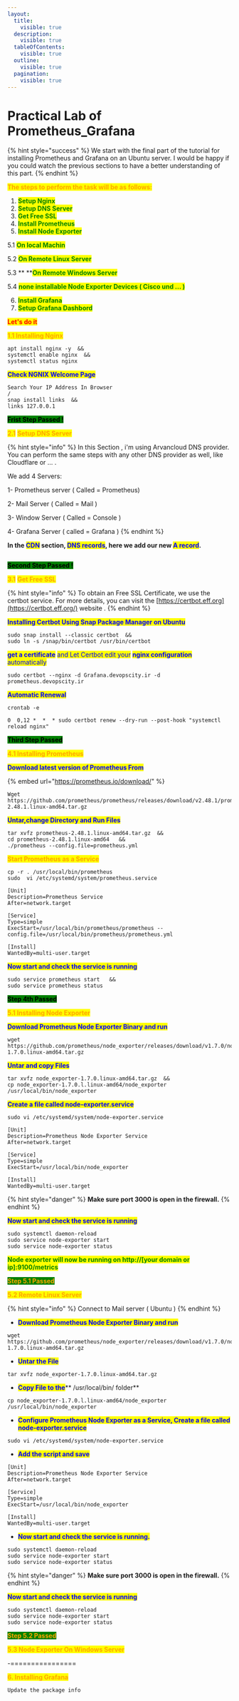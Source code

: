 ```yaml
---
layout:
  title:
    visible: true
  description:
    visible: true
  tableOfContents:
    visible: true
  outline:
    visible: true
  pagination:
    visible: true
---
```


# Practical Lab of Prometheus\_Grafana



{% hint style="success" %}
We start with the final part of the tutorial for installing Prometheus and Grafana on an Ubuntu server. I would be happy if you could watch the previous sections to have a better understanding of this part.
{% endhint %}







<mark style="color:orange;">**The steps to perform the task will be as follows:**</mark>



1. <mark style="color:green;">**Setup Nginx**</mark>
2. <mark style="color:green;">**Setup DNS Server**</mark>
3. <mark style="color:green;">**Get Free SSL**</mark>
4. <mark style="color:green;">**Install Prometheus**</mark>
5. <mark style="color:green;">**Install Node Exporter**</mark>

&#x20;     5.1 <mark style="color:green;">**On local Machin**</mark>

&#x20;     5.2  <mark style="color:green;">**On Remote Linux Server**</mark>

&#x20;     5.3 ** **<mark style="color:green;">**On Remote Windows Server**</mark>

&#x20;     5.4 <mark style="color:green;">**none installable Node Exporter Devices ( Cisco und ... )**</mark>

6. <mark style="color:green;">**Install Grafana**</mark>
7. <mark style="color:green;">**Setup Grafana Dashbord**</mark>



&#x20;                                                                                <mark style="color:red;">**Let's do it**</mark>





<mark style="color:orange;">**1.1 Installing Nginx**</mark>

```
apt install nginx -y  &&  
systemctl enable nginx  && 
systemctl status nginx
```

<mark style="color:blue;">**Check NGNIX Welcome Page**</mark>

```
Search Your IP Address In Browser
/
snap install links  && 
links 127.0.0.1 
```

<mark style="background-color:green;">**Frist Step Passed !**</mark>



<mark style="color:orange;">**2.1**</mark> <mark style="color:orange;">**Setup DNS Server**</mark>



{% hint style="info" %}
In this Section , i'm using Arvancloud DNS provider. You can perform the same steps with any other DNS provider as well, like Cloudflare or ... .

We add 4 Servers:

1- Prometheus server ( Called = Prometheus)

2- Mail Server ( Called = Mail )

3- Window Server ( Called  = Console )

4- Grafana Server ( called = Grafana )
{% endhint %}

**In the **<mark style="color:blue;">**CDN**</mark>** section, **<mark style="color:blue;">**DNS records**</mark>**, here we add our new **<mark style="color:blue;">**A record**</mark>**.**



<figure><img src=".gitbook/assets/freessl.png" alt=""><figcaption></figcaption></figure>

<mark style="background-color:green;">**Second Step Passed !**</mark>





<mark style="color:orange;">**3.1**</mark>  <mark style="color:orange;">**Get Free SSL**</mark>



{% hint style="info" %}
To obtain an Free SSL Certificate, we use the certbot service. For more details, you can visit the [https://certbot.eff.org](https://certbot.eff.org/) website .
{% endhint %}

<mark style="color:blue;">**Installing Certbot Using Snap Package Manager on Ubuntu**</mark>



```
sudo snap install --classic certbot  && 
sudo ln -s /snap/bin/certbot /usr/bin/certbot 
```

<mark style="color:blue;">**get a certificate**</mark> <mark style="color:blue;"></mark><mark style="color:blue;">and Let Certbot edit your</mark> <mark style="color:blue;"></mark><mark style="color:blue;">**nginx configuration**</mark> <mark style="color:blue;"></mark><mark style="color:blue;">automatically</mark>

```
sudo certbot --nginx -d Grafana.devopscity.ir -d prometheus.devopscity.ir 
```

<mark style="color:blue;">**Automatic Renewal**</mark>

```
crontab -e

0  0,12 *  *  * sudo certbot renew --dry-run --post-hook "systemctl reload nginx"

```

<mark style="background-color:green;">**Third Step Passed**</mark>&#x20;





<mark style="color:orange;">**4.1  Installing Prometheus**</mark>

<mark style="color:blue;">**Download latest version of Prometheus From**</mark>

{% embed url="https://prometheus.io/download/" %}

```
Wget https://github.com/prometheus/prometheus/releases/download/v2.48.1/prometheus-2.48.1.linux-amd64.tar.gz
```

<mark style="color:blue;">**Untar,change Directory and Run  Files**</mark>



```
tar xvfz prometheus-2.48.1.linux-amd64.tar.gz  &&
cd prometheus-2.48.1.linux-amd64   &&
./prometheus --config.file=prometheus.yml
```

<mark style="color:orange;">**Start Prometheus as a Service**</mark>

```
cp -r . /usr/local/bin/prometheus
sudo  vi /etc/systemd/system/prometheus.service

[Unit]
Description=Prometheus Service
After=network.target

[Service]
Type=simple
ExecStart=/usr/local/bin/prometheus/prometheus --config.file=/usr/local/bin/prometheus/prometheus.yml

[Install]
WantedBy=multi-user.target

```

<mark style="color:blue;">**Now start and check the service is running**</mark>



```
sudo service prometheus start   && 
sudo service prometheus status
```

<mark style="background-color:green;">**Step 4th Passed**</mark>&#x20;



<mark style="color:orange;">**5.1   Installing Node Exporter**</mark>

<mark style="color:blue;">**Download Prometheus Node Exporter Binary and run**</mark>

```
wget https://github.com/prometheus/node_exporter/releases/download/v1.7.0/node_exporter-1.7.0.linux-amd64.tar.gz
```



<mark style="color:blue;">**Untar and copy Files**</mark>



```
tar xvfz node_exporter-1.7.0.linux-amd64.tar.gz  &&  
cp node_exporter-1.7.0.l.linux-amd64/node_exporter /usr/local/bin/node_exporter
```

<mark style="color:blue;">**Create a file called node-exporter.service**</mark>

```
sudo vi /etc/systemd/system/node-exporter.service
```

```
[Unit]
Description=Prometheus Node Exporter Service
After=network.target

[Service]
Type=simple
ExecStart=/usr/local/bin/node_exporter

[Install]
WantedBy=multi-user.target

```



{% hint style="danger" %}
**Make sure port 3000 is open in the firewall.**
{% endhint %}

<mark style="color:blue;">**Now start and check the service is running**</mark>

```
sudo systemctl daemon-reload
sudo service node-exporter start
sudo service node-exporter status
```

<mark style="color:green;">**Node exporter will now be running on http://\[your domain or ip]:9100/metrics**</mark>

<mark style="color:orange;background-color:green;">**Step 5.1 Passed**</mark>



<mark style="color:orange;">**5.2   Remote Linux Server**</mark>

{% hint style="info" %}
Connect to Mail server  ( Ubuntu )
{% endhint %}

* <mark style="color:blue;">**Download Prometheus Node Exporter Binary and run**</mark>

```
wget https://github.com/prometheus/node_exporter/releases/download/v1.7.0/node_exporter-1.7.0.linux-amd64.tar.gz
```

* <mark style="color:blue;">**Untar the File**</mark>

```
tar xvfz node_exporter-1.7.0.linux-amd64.tar.gz
```

* <mark style="color:blue;">**Copy File to the**</mark>** **<mark style="color:orange;">**/usr/local/bin/ folder**</mark>

```
cp node_exporter-1.7.0.l.linux-amd64/node_exporter /usr/local/bin/node_exporter
```

* <mark style="color:blue;">**Configure Prometheus Node Exporter as a Service, Create a file called node-exporter.service**</mark>

```
sudo vi /etc/systemd/system/node-exporter.service
```

* <mark style="color:blue;">**Add the script and save**</mark>

```
[Unit]
Description=Prometheus Node Exporter Service
After=network.target

[Service]
Type=simple
ExecStart=/usr/local/bin/node_exporter

[Install]
WantedBy=multi-user.target

```

* <mark style="color:blue;">**Now start and check the service is running.**</mark>

```
sudo systemctl daemon-reload
sudo service node-exporter start
sudo service node-exporter status
```

{% hint style="danger" %}
**Make sure port 3000 is open in the firewall.**
{% endhint %}

<mark style="color:blue;">**Now start and check the service is running**</mark>

```
sudo systemctl daemon-reload
sudo service node-exporter start
sudo service node-exporter status
```

<mark style="color:orange;background-color:green;">**Step 5.2 Passed**</mark>



<mark style="color:orange;">**5.3 Node Exporter On Windows Server**</mark>











\-================

<mark style="color:orange;">**6.   Installing Grafana**</mark>



```
Update the package info 
```
